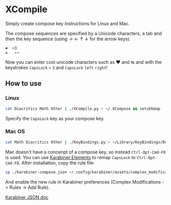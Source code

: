 # XCompile

Simply create compose key instructions for Linux and Mac.

The compose sequences are specified by a Unicode characters, a tab and then the key sequence (using → ← ↑ ↓ for the arrow keys).

```
❤  <3
⇆   ←→
```

Now you can enter cool unicode characters such as ❤ and ⇆ and with the keystrokes `CapsLock` `<` `3` and `CapsLock` `left` `right`!

## How to use

### Linux

```sh
cat Diacritics Math Other | ./XCompile.py > ~/.XCompose && setxkbmap
```

Specify the `CapsLock` key as your compose key.

### Mac OS

```sh
cat Math Diacritics Other | ./KeyBindings.py > ~/Library/KeyBindings/DefaultKeyBinding.Dict
```

Mac doesn't have a concenpt of a compose key, so instead `Ctrl-Opt-Cmd-F8` is used. You can use [Karabiner Elements](https://karabiner-elements.pqrs.org/) to remap `CapsLock` to `Ctrl-Opt-Cmd-F8`. After installation, copy the rule file:

```sh
cp ./karabiner-compose.json ~/.config/karabiner/assets/complex_modifications/
```

And enable the new rule in Karabiner preferences (Complex Modifications -> Rules -> Add Rule).

[Karabiner JSON doc](https://karabiner-elements.pqrs.org/docs/json/)

